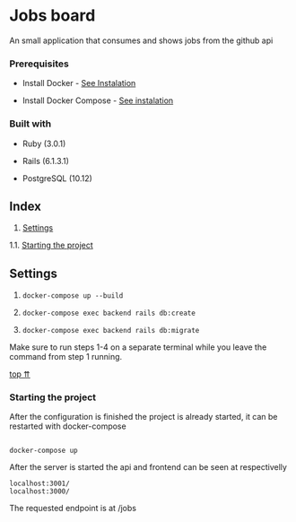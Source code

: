 
# Jobs board

An small application that consumes and shows jobs from the github api
  
### Prerequisites

- Install Docker - [See Instalation](https://docs.docker.com/install/overview/)

- Install Docker Compose - [See instalation](https://docs.docker.com/compose/install/)

### Built with

- Ruby (3.0.1)

- Rails (6.1.3.1)

- PostgreSQL (10.12)

## Index

1. [Settings](#settings)  

1.1. [Starting the project](#starting-the-project)

## Settings

1. `docker-compose up --build` 

2. `docker-compose exec backend rails db:create`

3. `docker-compose exec backend rails db:migrate`
  
Make sure to run steps 1-4 on a separate terminal while you leave the command from step 1 running.

[top ⇈](#settings)

### Starting the project

  

After the configuration is finished the project is already started, it can be restarted with docker-compose
  

```

docker-compose up

```

After the server is started the api and frontend can be seen at respectivelly

```
localhost:3001/
localhost:3000/
```
The requested endpoint is at /jobs
